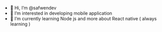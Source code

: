 - 👋 Hi, I’m @safwendev
- 👀 I’m interested in developing mobile application 
- 🌱 I’m currently learning Node js and more about React native ( always learning ) 
